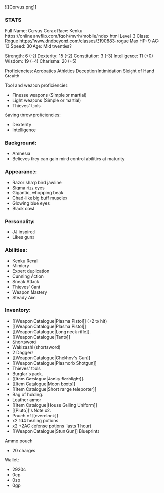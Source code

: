 ![[Corvus.png]]
### STATS
Full Name: Corvus Corax
Race: Kenku
	https://online.anyflip.com/fgoih/myrh/mobile/index.html
Level: 3
Class: Rogue
	https://www.dndbeyond.com/classes/2190883-rogue
Max HP: 9
AC: 13
Speed: 30
Age: Mid twenties?

Strength: 6 (-2)
Dexterity: 15 (+2)
Constitution: 3 (-3)
Intelligence: 11 (+0)
Wisdom: 19 (+4)
Charisma: 20 (+5)

Proficiencies:
	Acrobatics
	Athletics
	Deception
	Intimidation
	Sleight of Hand
	Stealth

Tool and weapon proficiencies:
- Finesse weapons (Simple or martial)
- Light weapons (Simple or martial)
- Thieves' tools

Saving throw proficiencies:
- Dexterity
- Intelligence

### Background:
- Amnesia
- Believes they can gain mind control abilities at maturity

### Appearance:
- Razor sharp bird jawline
- Sigma rizz eyes
- Gigantic, whopping beak
- Chad-like big buff muscles
- Glowing blue eyes
- Black cowl

### Personality:
- JJ inspired
- Likes guns

### Abilities:
- Kenku Recall
- Mimicry
- Expert duplication
- Cunning Action
- Sneak Attack
- Thieves' Cant
- Weapon Mastery
- Steady Aim

### Inventory:
- [[Weapon Catalogue|Plasma Pistol]] (+2 to hit)
- [[Weapon Catalogue|Plasma Pistol]]
- [[Weapon Catalogue|Long neck rifle]]. 
- [[Weapon Catalogue|Tanto]]
- Shortsword
- Wakizashi (shortsword)
- 2 Daggers
- [[Weapon Catalogue|Chekhov's Gun]]
- [[Weapon Catalogue|Plasmorb Shotgun]]
- Thieves' tools
- Burglar's pack. 
- [[Item Catalogue|Janky flashlight]].
- [[Item Catalogue|Moon boots]]
- [[Item Catalogue|Short range teleporter]]
- Bag of holding. 
- Leather armor
- [[Item Catalogue|House Galling Uniform]]
- [[Pluto]]'s Note x2. 
- Pouch of [[overclock]].
- x2 1d4 healing potions
- x2 +2AC defense potions (lasts 1 hour)
- [[Weapon Catalogue|Stun Gun]] Blueprints

Ammo pouch:
- 20 charges

Wallet:
- 2920c
- 0cp
- 0sp
- 0gp